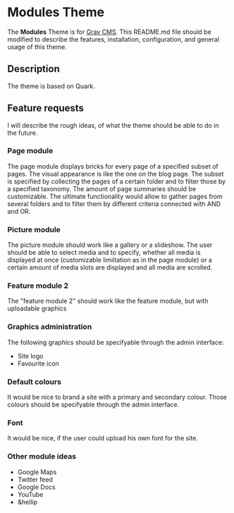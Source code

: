 # Modules Theme
The **Modules** Theme is for [Grav CMS](http://github.com/getgrav/grav).  This README.md file should be modified to describe the features, installation, configuration, and general usage of this theme.

## Description
The theme is based on Quark.

## Feature requests
I will describe the rough ideas, of what the theme should be able to do in the future.

### Page module
The page module displays bricks for every page of a specified subset of pages. The visual appearance is like the one on the blog page. The subset is specified by collecting the pages of a certain folder and to filter those by a specified taxonomy. The amount of page summaries should be customizable.
The ultimate functionality would allow to gather pages from several folders and to filter them by different criteria connected with AND and OR.

### Picture module
The picture module should work like a gallery or a slideshow. The user should be able to select media and to specify, whether all media is displayed at once (customizable limiitation as in the page module) or a certain amount of media slots are displayed and all media are scrolled.

### Feature module 2
The "feature module 2" should work like the feature module, but with uploadable graphics

### Graphics administration
The following graphics should be specifyable through the admin interface:
- Site logo
- Favourite icon

### Default colours
It would be nice to brand a site with a primary and secondary colour. Those colours should be specifyable through the admin interface.

### Font
It would be nice, if the user could upload his own font for the site.

### Other module ideas
- Google Maps
- Twitter feed
- Google Docs
- YouTube
- &hellip
